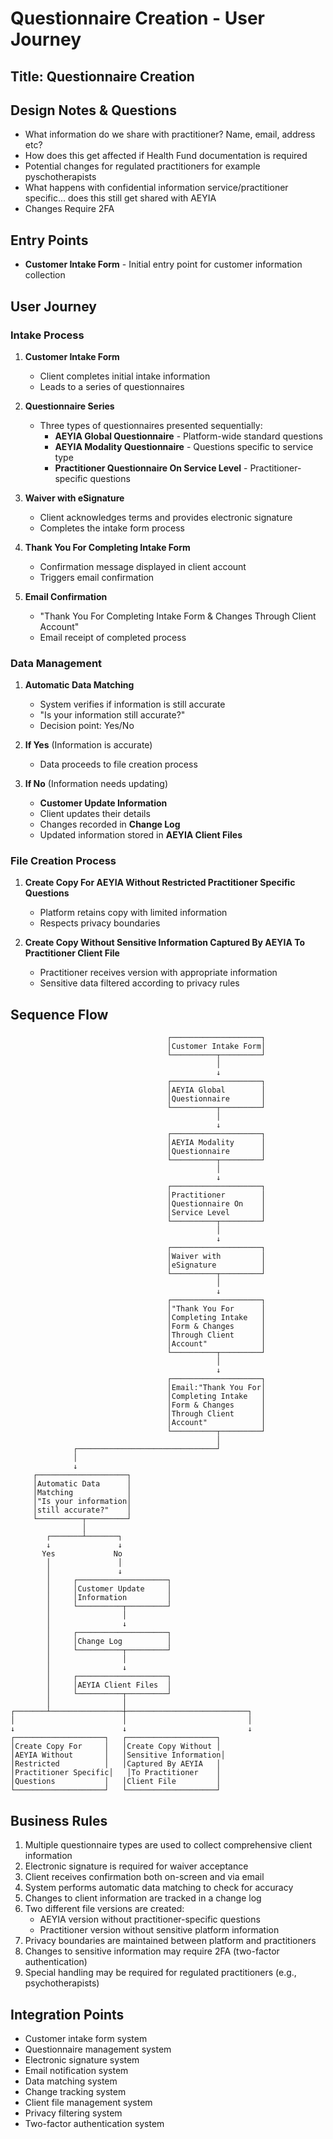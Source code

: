 # Questionnaire Creation - User Journey

## Title: Questionnaire Creation

## Design Notes & Questions
- What information do we share with practitioner? Name, email, address etc?
- How does this get affected if Health Fund documentation is required
- Potential changes for regulated practitioners for example pyschotherapists
- What happens with confidential information service/practitioner specific... does this still get shared with AEYIA
- Changes Require 2FA

## Entry Points
- **Customer Intake Form** - Initial entry point for customer information collection

## User Journey

### Intake Process
1. **Customer Intake Form**
   - Client completes initial intake information
   - Leads to a series of questionnaires

2. **Questionnaire Series**
   - Three types of questionnaires presented sequentially:
     - **AEYIA Global Questionnaire** - Platform-wide standard questions
     - **AEYIA Modality Questionnaire** - Questions specific to service type
     - **Practitioner Questionnaire On Service Level** - Practitioner-specific questions

3. **Waiver with eSignature**
   - Client acknowledges terms and provides electronic signature
   - Completes the intake form process

4. **Thank You For Completing Intake Form**
   - Confirmation message displayed in client account
   - Triggers email confirmation

5. **Email Confirmation**
   - "Thank You For Completing Intake Form & Changes Through Client Account"
   - Email receipt of completed process

### Data Management
1. **Automatic Data Matching**
   - System verifies if information is still accurate
   - "Is your information still accurate?"
   - Decision point: Yes/No

2. **If Yes** (Information is accurate)
   - Data proceeds to file creation process

3. **If No** (Information needs updating)
   - **Customer Update Information**
   - Client updates their details
   - Changes recorded in **Change Log**
   - Updated information stored in **AEYIA Client Files**

### File Creation Process
1. **Create Copy For AEYIA Without Restricted Practitioner Specific Questions**
   - Platform retains copy with limited information
   - Respects privacy boundaries

2. **Create Copy Without Sensitive Information Captured By AEYIA To Practitioner Client File**
   - Practitioner receives version with appropriate information
   - Sensitive data filtered according to privacy rules

## Sequence Flow
```
                                   ┌────────────────────┐
                                   │Customer Intake Form│
                                   └──────────┬─────────┘
                                              │
                                              ↓
                                   ┌────────────────────┐
                                   │AEYIA Global        │
                                   │Questionnaire       │
                                   └──────────┬─────────┘
                                              │
                                              ↓
                                   ┌────────────────────┐
                                   │AEYIA Modality      │
                                   │Questionnaire       │
                                   └──────────┬─────────┘
                                              │
                                              ↓
                                   ┌────────────────────┐
                                   │Practitioner        │
                                   │Questionnaire On    │
                                   │Service Level       │
                                   └──────────┬─────────┘
                                              │
                                              ↓
                                   ┌────────────────────┐
                                   │Waiver with         │
                                   │eSignature          │
                                   └──────────┬─────────┘
                                              │
                                              ↓
                                   ┌────────────────────┐
                                   │"Thank You For      │
                                   │Completing Intake   │
                                   │Form & Changes      │
                                   │Through Client      │
                                   │Account"            │
                                   └──────────┬─────────┘
                                              │
                                              ↓
                                   ┌────────────────────┐
                                   │Email:"Thank You For│
                                   │Completing Intake   │
                                   │Form & Changes      │
                                   │Through Client      │
                                   │Account"            │
                                   └──────────┬─────────┘
                                              │
              ┌───────────────────────────────┘
              │
              ↓
     ┌────────────────────┐
     │Automatic Data      │
     │Matching            │
     │"Is your information│
     │still accurate?"    │
     └──────────┬─────────┘
                │
        ┌───────┴───────┐
        ↓               ↓
       Yes             No
        │               │
        │               ↓
        │     ┌────────────────────┐
        │     │Customer Update     │
        │     │Information         │
        │     └──────────┬─────────┘
        │                │
        │                ↓
        │     ┌────────────────────┐
        │     │Change Log          │
        │     └──────────┬─────────┘
        │                │
        │                ↓
        │     ┌────────────────────┐
        │     │AEYIA Client Files  │
        │     └──────────┬─────────┘
        │                │
┌───────┴────────────────┼───────────────────────────┐
│                        │                           │
↓                        ↓                           ↓
┌────────────────────┐   ┌────────────────────┐
│Create Copy For     │   │Create Copy Without │
│AEYIA Without       │   │Sensitive Information│
│Restricted          │   │Captured By AEYIA   │
│Practitioner Specific│   │To Practitioner    │
│Questions           │   │Client File         │
└────────────────────┘   └────────────────────┘
```

## Business Rules
1. Multiple questionnaire types are used to collect comprehensive client information
2. Electronic signature is required for waiver acceptance
3. Client receives confirmation both on-screen and via email
4. System performs automatic data matching to check for accuracy
5. Changes to client information are tracked in a change log
6. Two different file versions are created:
   - AEYIA version without practitioner-specific questions
   - Practitioner version without sensitive platform information
7. Privacy boundaries are maintained between platform and practitioners
8. Changes to sensitive information may require 2FA (two-factor authentication)
9. Special handling may be required for regulated practitioners (e.g., psychotherapists)

## Integration Points
- Customer intake form system
- Questionnaire management system
- Electronic signature system
- Email notification system
- Data matching system
- Change tracking system
- Client file management system
- Privacy filtering system
- Two-factor authentication system
